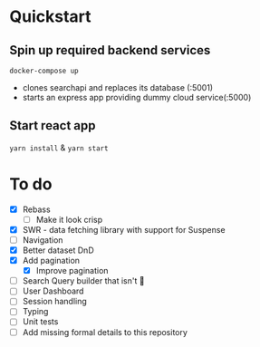 # Quickstart
## Spin up required backend services
`docker-compose up`
 - clones searchapi and replaces its database (:5001)
 - starts an express app providing dummy cloud service(:5000)
## Start react app
`yarn install` & `yarn start`

# To do
 - [x] Rebass
   - [ ] Make it look crisp
 - [x] SWR - data fetching library with support for Suspense
 - [ ] Navigation
 - [x] Better dataset DnD
 - [x] Add pagination
    - [x] Improve pagination
 - [ ] Search Query builder that isn't :poop:
 - [ ] User Dashboard
 - [ ] Session handling
 - [ ] Typing
 - [ ] Unit tests
 - [ ] Add missing formal details to this repository
